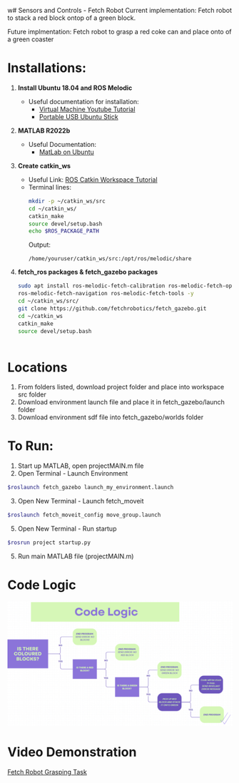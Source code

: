 w# Sensors and Controls - Fetch Robot
Current implementation: Fetch robot to stack a red block ontop of a green block.

Future implmentation: Fetch robot to grasp a red coke can and place onto of a green coaster


# Installations:

1. **Install Ubuntu 18.04 and ROS Melodic**
   - Useful documentation for installation:
     - [Virtual Machine Youtube Tutorial](https://www.youtube.com/watch?v=q4-vGmx_WZY&t=1300s)
     - [Portable USB Ubuntu Stick](https://www.partitionwizard.com/partitionmanager/install-ubuntu-on-usb.html)

2. **MATLAB R2022b**
   - Useful Documentation:
      - [MatLab on Ubuntu](https://www.geeksforgeeks.org/installing-matlab-on-linux/)
     

4. **Create catkin_ws**
   - Useful Link: [ROS Catkin Workspace Tutorial](http://wiki.ros.org/catkin/Tutorials/create_a_workspace)
   - Terminal lines:
     ```bash
     mkdir -p ~/catkin_ws/src
     cd ~/catkin_ws/
     catkin_make
     source devel/setup.bash
     echo $ROS_PACKAGE_PATH
     ```
     Output:
     ```
     /home/youruser/catkin_ws/src:/opt/ros/melodic/share
     ```

5. **fetch_ros packages & fetch_gazebo packages**
   ```bash
   sudo apt install ros-melodic-fetch-calibration ros-melodic-fetch-open-auto-dock \
   ros-melodic-fetch-navigation ros-melodic-fetch-tools -y
   cd ~/catkin_ws/src/
   git clone https://github.com/fetchrobotics/fetch_gazebo.git
   cd ~/catkin_ws
   catkin_make
   source devel/setup.bash



# Locations
1. From folders listed, download project folder and place into workspace src folder
2. Download environment launch file and place it in fetch_gazebo/launch folder
3. Download environment sdf file into fetch_gazebo/worlds folder


# To Run:
1. Start up MATLAB, open projectMAIN.m file
2. Open Terminal - Launch Environment
```bash
$roslaunch fetch_gazebo launch_my_environment.launch
```
3. Open New Terminal - Launch fetch_moveit
```bash
$roslaunch fetch_moveit_config move_group.launch
```
5. Open New Terminal - Run startup
```bash
$rosrun project startup.py
```
5. Run main MATLAB file (projectMAIN.m)

# Code Logic
![My Image](CodeLogic.png)


# Video Demonstration
[Fetch Robot Grasping Task](https://youtu.be/ivZmcTA-lXA)

